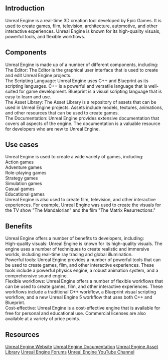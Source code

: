 ## Introduction

Unreal Engine is a real-time 3D creation tool developed by Epic Games. It is used to create games, film, television, architecture, automotive, and other interactive experiences. Unreal Engine is known for its high-quality visuals, powerful tools, and flexible workflows.

## Components

Unreal Engine is made up of a number of different components, including:<br>
The Editor: The Editor is the graphical user interface that is used to create and edit Unreal Engine projects.<br>
The Scripting Language: Unreal Engine uses C++ and Blueprint as its scripting languages. C++ is a powerful and versatile language that is well-suited for game development. Blueprint is a visual scripting language that is easy to learn and use.<br>
The Asset Library: The Asset Library is a repository of assets that can be used in Unreal Engine projects. Assets include models, textures, animations, and other resources that can be used to create games.<br>
The Documentation: Unreal Engine provides extensive documentation that covers all aspects of the engine. The documentation is a valuable resource for developers who are new to Unreal Engine.<br>

## Use cases
Unreal Engine is used to create a wide variety of games, including:<br>
Action games<br>
Adventure games<br>
Role-playing games<br>
Strategy games<br>
Simulation games<br>
Casual games<br>
Educational games<br>
Unreal Engine is also used to create film, television, and other interactive experiences. For example, Unreal Engine was used to create the visuals for the TV show "The Mandalorian" and the film "The Matrix Resurrections."<br>

## Benefits
Unreal Engine offers a number of benefits to developers, including:<br>
High-quality visuals: Unreal Engine is known for its high-quality visuals. The engine uses a number of techniques to create realistic and immersive worlds, including real-time ray tracing and global illumination.<br>
Powerful tools: Unreal Engine provides a number of powerful tools that can be used to create games, film, and other interactive experiences. These tools include a powerful physics engine, a robust animation system, and a comprehensive sound engine.<br>
Flexible workflows: Unreal Engine offers a number of flexible workflows that can be used to create games, film, and other interactive experiences. These workflows include a traditional C++ workflow, a Blueprint visual scripting workflow, and a new Unreal Engine 5 workflow that uses both C++ and Blueprint.<br>
Cost-effective: Unreal Engine is a cost-effective engine that is available for free for personal and educational use. Commercial licenses are also available at a variety of price points.<br>

## Resources
[Unreal Engine Website](https://www.unrealengine.com/)
[Unreal Engine Documentation](https://docs.unrealengine.com/)
[Unreal Engine Asset Library](https://www.unrealengine.com/marketplace/en-US/)
[Unreal Engine Forums](https://forums.unrealengine.com/)
[Unreal Engine YouTube Channel](https://www.youtube.com/c/UnrealEngine)
